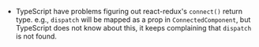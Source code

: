 - TypeScript have problems figuring out react-redux's `connect()` return type.
  e.g., `dispatch` will be mapped as a prop in `ConnectedComponent`, but
  TypeScript does not know about this, it keeps complaining that `dispatch`
  is not found.
